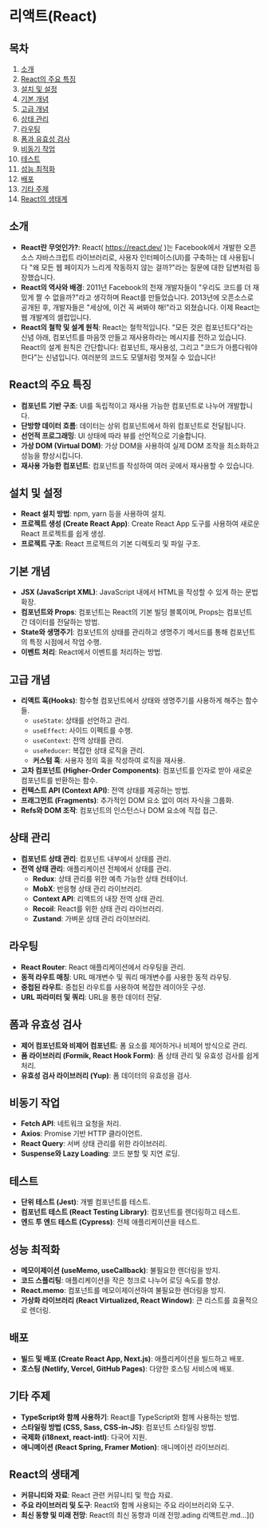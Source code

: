 # 리액트(React)

## 목차

1. [소개](#소개)
2. [React의 주요 특징](#react의-주요-특징)
3. [설치 및 설정](#설치-및-설정)
4. [기본 개념](#기본-개념)
5. [고급 개념](#고급-개념)
6. [상태 관리](#상태-관리)
7. [라우팅](#라우팅)
8. [폼과 유효성 검사](#폼과-유효성-검사)
9. [비동기 작업](#비동기-작업)
10. [테스트](#테스트)
11. [성능 최적화](#성능-최적화)
12. [배포](#배포)
13. [기타 주제](#기타-주제)
14. [React의 생태계](#react의-생태계)

## 소개
- **React란 무엇인가?**: React( https://react.dev/ )는 Facebook에서 개발한 오픈소스 자바스크립트 라이브러리로, 사용자 인터페이스(UI)를 구축하는 데 사용됩니다 "왜 모든 웹 페이지가 느리게 작동하지 않는 걸까?"라는 질문에 대한 답변처럼 등장했습니다.
- **React의 역사와 배경**: 2011년 Facebook의 천재 개발자들이 "우리도 코드를 더 재밌게 짤 수 없을까?"라고 생각하며 React를 만들었습니다. 2013년에 오픈소스로 공개된 후, 개발자들은 "세상에, 이건 꼭 써봐야 해!"라고 외쳤습니다. 이제 React는 웹 개발계의 셀럽입니다.
- **React의 철학 및 설계 원칙**: React는 철학적입니다. "모든 것은 컴포넌트다"라는 신념 아래, 컴포넌트를 마음껏 만들고 재사용하라는 메시지를 전하고 있습니다. React의 설계 원칙은 간단합니다: 컴포넌트, 재사용성, 그리고 "코드가 아름다워야 한다"는 신념입니다. 여러분의 코드도 모델처럼 멋져질 수 있습니다!

## React의 주요 특징
- **컴포넌트 기반 구조**: UI를 독립적이고 재사용 가능한 컴포넌트로 나누어 개발합니다.
- **단방향 데이터 흐름**: 데이터는 상위 컴포넌트에서 하위 컴포넌트로 전달됩니다.
- **선언적 프로그래밍**: UI 상태에 따라 뷰를 선언적으로 기술합니다.
- **가상 DOM (Virtual DOM)**: 가상 DOM을 사용하여 실제 DOM 조작을 최소화하고 성능을 향상시킵니다.
- **재사용 가능한 컴포넌트**: 컴포넌트를 작성하여 여러 곳에서 재사용할 수 있습니다.

## 설치 및 설정
- **React 설치 방법**: npm, yarn 등을 사용하여 설치.
- **프로젝트 생성 (Create React App)**: Create React App 도구를 사용하여 새로운 React 프로젝트를 쉽게 생성.
- **프로젝트 구조**: React 프로젝트의 기본 디렉토리 및 파일 구조.

## 기본 개념
- **JSX (JavaScript XML)**: JavaScript 내에서 HTML을 작성할 수 있게 하는 문법 확장.
- **컴포넌트와 Props**: 컴포넌트는 React의 기본 빌딩 블록이며, Props는 컴포넌트 간 데이터를 전달하는 방법.
- **State와 생명주기**: 컴포넌트의 상태를 관리하고 생명주기 메서드를 통해 컴포넌트의 특정 시점에서 작업 수행.
- **이벤트 처리**: React에서 이벤트를 처리하는 방법.

## 고급 개념
- **리액트 훅(Hooks)**: 함수형 컴포넌트에서 상태와 생명주기를 사용하게 해주는 함수들.
  - `useState`: 상태를 선언하고 관리.
  - `useEffect`: 사이드 이펙트를 수행.
  - `useContext`: 전역 상태를 관리.
  - `useReducer`: 복잡한 상태 로직을 관리.
  - **커스텀 훅**: 사용자 정의 훅을 작성하여 로직을 재사용.
- **고차 컴포넌트 (Higher-Order Components)**: 컴포넌트를 인자로 받아 새로운 컴포넌트를 반환하는 함수.
- **컨텍스트 API (Context API)**: 전역 상태를 제공하는 방법.
- **프래그먼트 (Fragments)**: 추가적인 DOM 요소 없이 여러 자식을 그룹화.
- **Refs와 DOM 조작**: 컴포넌트의 인스턴스나 DOM 요소에 직접 접근.

## 상태 관리
- **컴포넌트 상태 관리**: 컴포넌트 내부에서 상태를 관리.
- **전역 상태 관리**: 애플리케이션 전체에서 상태를 관리.
  - **Redux**: 상태 관리를 위한 예측 가능한 상태 컨테이너.
  - **MobX**: 반응형 상태 관리 라이브러리.
  - **Context API**: 리액트의 내장 전역 상태 관리.
  - **Recoil**: React를 위한 상태 관리 라이브러리.
  - **Zustand**: 가벼운 상태 관리 라이브러리.

## 라우팅
- **React Router**: React 애플리케이션에서 라우팅을 관리.
- **동적 라우트 매칭**: URL 매개변수 및 쿼리 매개변수를 사용한 동적 라우팅.
- **중첩된 라우트**: 중첩된 라우트를 사용하여 복잡한 레이아웃 구성.
- **URL 파라미터 및 쿼리**: URL을 통한 데이터 전달.

## 폼과 유효성 검사
- **제어 컴포넌트와 비제어 컴포넌트**: 폼 요소를 제어하거나 비제어 방식으로 관리.
- **폼 라이브러리 (Formik, React Hook Form)**: 폼 상태 관리 및 유효성 검사를 쉽게 처리.
- **유효성 검사 라이브러리 (Yup)**: 폼 데이터의 유효성을 검사.

## 비동기 작업
- **Fetch API**: 네트워크 요청을 처리.
- **Axios**: Promise 기반 HTTP 클라이언트.
- **React Query**: 서버 상태 관리를 위한 라이브러리.
- **Suspense와 Lazy Loading**: 코드 분할 및 지연 로딩.

## 테스트
- **단위 테스트 (Jest)**: 개별 컴포넌트를 테스트.
- **컴포넌트 테스트 (React Testing Library)**: 컴포넌트를 렌더링하고 테스트.
- **엔드 투 엔드 테스트 (Cypress)**: 전체 애플리케이션을 테스트.

## 성능 최적화
- **메모이제이션 (useMemo, useCallback)**: 불필요한 렌더링을 방지.
- **코드 스플리팅**: 애플리케이션을 작은 청크로 나누어 로딩 속도를 향상.
- **React.memo**: 컴포넌트를 메모이제이션하여 불필요한 렌더링을 방지.
- **가상화 라이브러리 (React Virtualized, React Window)**: 큰 리스트를 효율적으로 렌더링.

## 배포
- **빌드 및 배포 (Create React App, Next.js)**: 애플리케이션을 빌드하고 배포.
- **호스팅 (Netlify, Vercel, GitHub Pages)**: 다양한 호스팅 서비스에 배포.

## 기타 주제
- **TypeScript와 함께 사용하기**: React를 TypeScript와 함께 사용하는 방법.
- **스타일링 방법 (CSS, Sass, CSS-in-JS)**: 컴포넌트 스타일링 방법.
- **국제화 (i18next, react-intl)**: 다국어 지원.
- **애니메이션 (React Spring, Framer Motion)**: 애니메이션 라이브러리.

## React의 생태계
- **커뮤니티와 자료**: React 관련 커뮤니티 및 학습 자료.
- **주요 라이브러리 및 도구**: React와 함께 사용되는 주요 라이브러리와 도구.
- **최신 동향 및 미래 전망**: React의 최신 동향과 미래 전망.ading 리액트란.md…]()
